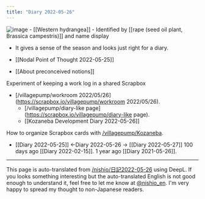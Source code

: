 ```yaml
---
title: "Diary 2022-05-26"
---
```



![image](https://gyazo.com/9946282b422e333681307b1636d28555/thumb/1000)
    - [[Western hydrangea]]
    - Identified by [[rape (seed oil plant, Brassica campestris)]] and name display
- It gives a sense of the season and looks just right for a diary.

- [[Nodal Point of Thought 2022-05-25]]

- [[About preconceived notions]]

Experiment of keeping a work log in a shared Scrapbox
- [/villagepump/workroom 2022/05/26](https://scrapbox.io/villagepump/workroom 2022/05/26).
    - [/villagepump/diary-like page](https://scrapbox.io/villagepump/diary-like page).
    - [[Kozaneba Development Diary 2022-05-26]]

How to organize Scrapbox cards with [/villagepump/Kozaneba](https://scrapbox.io/villagepump/Kozaneba).


- [[Diary 2022-05-25]] ←Diary 2022-05-26 → [[Diary 2022-05-27]]
100 days ago [[Diary 2022-02-15]].
1 year ago [[Diary 2021-05-26]].
---
This page is auto-translated from [/nishio/日記2022-05-26](https://scrapbox.io/nishio/日記2022-05-26) using DeepL. If you looks something interesting but the auto-translated English is not good enough to understand it, feel free to let me know at [@nishio_en](https://twitter.com/nishio_en). I'm very happy to spread my thought to non-Japanese readers.